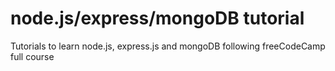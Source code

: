 # node.js/express/mongoDB tutorial

Tutorials to learn node.js, express.js and mongoDB following freeCodeCamp full course
